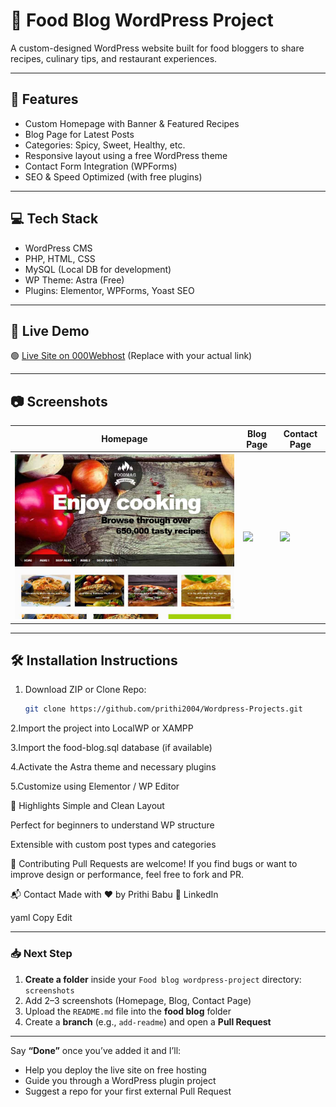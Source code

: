 # 🍲 Food Blog WordPress Project

A custom-designed WordPress website built for food bloggers to share recipes, culinary tips, and restaurant experiences.

---

## 📌 Features

- Custom Homepage with Banner & Featured Recipes
- Blog Page for Latest Posts
- Categories: Spicy, Sweet, Healthy, etc.
- Responsive layout using a free WordPress theme
- Contact Form Integration (WPForms)
- SEO & Speed Optimized (with free plugins)

---

## 💻 Tech Stack

- WordPress CMS
- PHP, HTML, CSS
- MySQL (Local DB for development)
- WP Theme: Astra (Free)
- Plugins: Elementor, WPForms, Yoast SEO

---

## 🚀 Live Demo

🟢 [Live Site on 000Webhost](#) (Replace with your actual link)

---

## 📷 Screenshots

| Homepage | Blog Page | Contact Page |
|----------|-----------|--------------|
| ![](screenshots/homepage.png) | ![](screenshots/blog.png) | ![](screenshots/contact.png) |

---

## 🛠️ Installation Instructions

1. Download ZIP or Clone Repo:
   ```bash
   git clone https://github.com/prithi2004/Wordpress-Projects.git

2.Import the project into LocalWP or XAMPP

3.Import the food-blog.sql database (if available)

4.Activate the Astra theme and necessary plugins

5.Customize using Elementor / WP Editor

🌟 Highlights
Simple and Clean Layout

Perfect for beginners to understand WP structure

Extensible with custom post types and categories

🤝 Contributing
Pull Requests are welcome! If you find bugs or want to improve design or performance, feel free to fork and PR.

📬 Contact
Made with ❤️ by Prithi Babu
🔗 LinkedIn

yaml
Copy
Edit

---

### 📥 Next Step

1. **Create a folder** inside your `Food blog wordpress-project` directory: `screenshots`
2. Add 2–3 screenshots (Homepage, Blog, Contact Page)
3. Upload the `README.md` file into the **food blog** folder
4. Create a **branch** (e.g., `add-readme`) and open a **Pull Request**

---

Say **“Done”** once you’ve added it and I’ll:

- Help you deploy the live site on free hosting
- Guide you through a WordPress plugin project
- Suggest a repo for your first external Pull Request
